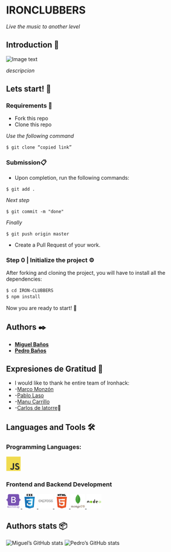 
# IRONCLUBBERS

_Live the music to another level_

## Introduction 🧐

![Image text](https://github.com/miguelbanos95/Proyecto2/blob/master/public/images/silhouette-of-people-in-front-of-stage.jpeg)

_descripcion_

## Lets start! 🚀

### Requirements 🔧

- Fork this repo
- Clone this repo

_Use the following	command_

```
$ git clone “copied link”
```

### Submission📋

- Upon completion, run the following commands:

```
$ git add .
```

_Next step_

```
$ git commit -m "done"
```

_Finally_

```
$ git push origin master
```

- Create a Pull Request of your work.

### Step 0 | Initialize the project ⚙️

After forking and cloning the project, you will have to install all the dependencies:

```sh
$ cd IRON-CLUBBERS
$ npm install
```
Now you are ready to start! 🚀 

## Authors ✒️

* **[Miguel Baños](https://github.com/miguelbanos95)**
* **[Pedro Baños](https://github.com/pedrobanos)**

## Expresiones de Gratitud 🎁

* I would like to thank he entire team of Ironhack: 
* -[Marco Monzón](https://github.com/marco238) 
* -[Pablo Laso](https://github.com/plaso) 
* -[Manu Carrillo](https://github.com/manucaralmo)
* -[Carlos de latorre](https://github.com/Cdelatorre)📢

<h2 align="left">Languages and Tools 🛠️ </h2>
<h3 align="left">Programming Languages:</h3>
<p align="left">  <a href="https://developer.mozilla.org/en-US/docs/Web/JavaScript" target="_blank" rel="noreferrer"> 
    <img src="https://raw.githubusercontent.com/devicons/devicon/master/icons/javascript/javascript-original.svg" alt="javascript" width="40" height="40"/> </a> </p>
  
  <h3 align="left">Frontend  and Backend Development</h3>
<p align="left"> 
  <a href="https://getbootstrap.com" target="_blank" rel="noreferrer"> 
  <img src="https://raw.githubusercontent.com/devicons/devicon/master/icons/bootstrap/bootstrap-plain-wordmark.svg" alt="bootstrap" width="40" height="40"/> </a> 
  <a href="https://www.w3schools.com/css/" target="_blank" rel="noreferrer"> 
    <img src="https://raw.githubusercontent.com/devicons/devicon/master/icons/css3/css3-original-wordmark.svg" alt="css3" width="40" height="40"/> </a> 
  <a href="https://expressjs.com" target="_blank" rel="noreferrer"> 
  <img src="https://raw.githubusercontent.com/devicons/devicon/master/icons/express/express-original-wordmark.svg" alt="express" width="40" height="40"/> </a> <a href="https://www.w3.org/html/" target="_blank" rel="noreferrer"> 
  <img src="https://raw.githubusercontent.com/devicons/devicon/master/icons/html5/html5-original-wordmark.svg" alt="html5" width="40" height="40"/> </a> 
  <a href="https://www.mongodb.com/" target="_blank" rel="noreferrer"> 
    <img src="https://raw.githubusercontent.com/devicons/devicon/master/icons/mongodb/mongodb-original-wordmark.svg" alt="mongodb" width="40" height="40"/> </a> 
  <a href="https://nodejs.org" target="_blank" rel="noreferrer"> 
    <img src="https://raw.githubusercontent.com/devicons/devicon/master/icons/nodejs/nodejs-original-wordmark.svg" alt="nodejs" width="40" height="40"/> </a> </p>

## Authors stats 📦

![Miguel’s GitHub stats](https://github-readme-stats.vercel.app/api?username=miguelbanos95&show_icons=true&theme=dark)
![Pedro’s GitHub stats](https://github-readme-stats.vercel.app/api?username=pedrobanos&show_icons=true&theme=dark)
